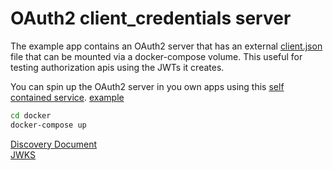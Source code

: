 # OAuth2 client_credentials server

The example app contains an OAuth2 server that has an external [client.json](../docker/config/example/clients.json) file that can be mounted via a docker-compose volume.  This useful for testing authorization apis using the JWTs it creates.  

You can spin up the OAuth2 server in you own apps using this [self contained service](../mocks/oauth2/echo/server.go).  [example](.../example/internal/runtime/startup.go#L115)  


```bash
cd docker
docker-compose up

```

[Discovery Document](http://localhost:50053/.well-known/openid-configuration)  
[JWKS](http://localhost:50053/.well-known/jwks)  
